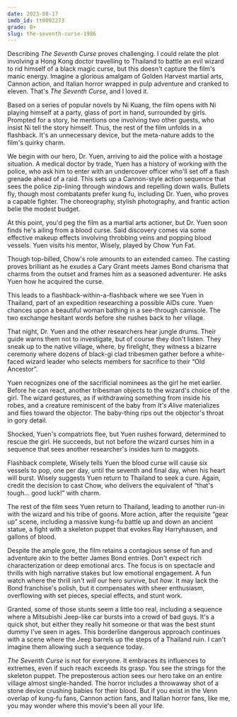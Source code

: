 ```yaml
---
date: 2023-08-17
imdb_id: tt0092273
grade: B+
slug: the-seventh-curse-1986
---
```


Describing _The Seventh Curse_ proves challenging. I could relate the plot involving a Hong Kong doctor travelling to Thailand to battle an evil wizard to rid himself of a black magic curse, but this doesn't capture the film's manic energy. Imagine a glorious amalgam of Golden Harvest martial arts, Cannon action, and Italian horror wrapped in pulp adventure and cranked to eleven. That's _The Seventh Curse_, and I loved it.

<!-- end -->

Based on a series of popular novels by Ni Kuang, the film opens with Ni playing himself at a party, glass of port in hand, surrounded by girls. Prompted for a story, he mentions one involving two other guests, who insist Ni tell the story himself. Thus, the rest of the film unfolds in a flashback. It's an unnecessary device, but the meta-nature adds to the film's quirky charm.

We begin with our hero, Dr. Yuen, arriving to aid the police with a hostage situation. A medical doctor by trade, Yuen has a history of working with the police, who ask him to enter with an undercover officer who'll set off a flash grenade ahead of a raid. This sets up a Cannon-style action sequence that sees the police zip-lining through windows and repelling down walls. Bullets fly, though most combatants prefer kung fu, including Dr. Yuen, who proves a capable fighter. The choreography, stylish photography, and frantic action belie the modest budget.

At this point, you'd peg the film as a martial arts actioner, but Dr. Yuen soon finds he's ailing from a blood curse. Said discovery comes via some effective makeup effects involving throbbing veins and popping blood vessels. Yuen visits his mentor, Wisely, played by Chow Yun Fat.

Though top-billed, Chow's role amounts to an extended cameo. The casting proves brilliant as he exudes a Cary Grant meets James Bond charisma that charms from the outset and frames him as a seasoned adventurer. He asks Yuen how he acquired the curse.

This leads to a flashback-within-a-flashback where we see Yuen in Thailand, part of an expedition researching a possible AIDs cure. Yuen chances upon a beautiful woman bathing in a see-through camisole. The two exchange hesitant words before she rushes back to her village.

That night, Dr. Yuen and the other researchers hear jungle drums. Their guide warns them not to investigate, but of course they don't listen. They sneak up to the native village, where, by firelight, they witness a bizarre ceremony where dozens of black-gi clad tribesmen gather before a white-faced wizard leader who selects members for sacrifice to their “Old Ancestor”.

Yuen recognizes one of the sacrificial nominees as the girl he met earlier. Before he can react, another tribesman objects to the wizard's choice of the girl. The wizard gestures, as if withdrawing something from inside his robes, and a creature reminiscent of the baby from <span data-imdb-id="tt0071675">_It's Alive_</span> materializes and flies toward the objector. The baby-thing rips out the objector's throat in gory detail.

Shocked, Yuen's compatriots flee, but Yuen rushes forward, determined to rescue the girl. He succeeds, but not before the wizard curses him in a sequence that sees another researcher's insides turn to maggots.

Flashback complete, Wisely tells Yuen the blood curse will cause six vessels to pop, one per day, until the seventh and final day, when his heart will burst. Wisely suggests Yuen return to Thailand to seek a cure. Again, credit the decision to cast Chow, who delivers the equivalent of “that's tough… good luck!” with charm.

The rest of the film sees Yuen return to Thailand, leading to another run-in with the wizard and his tribe of goons. More action, after the requisite “gear up” scene, including a massive kung-fu battle up and down an ancient statue, a fight with a skeleton puppet that evokes Ray Harryhausen, and gallons of blood.

Despite the ample gore, the film retains a contagious sense of fun and adventure akin to the better James Bond entries. Don't expect rich characterization or deep emotional arcs. The focus is on spectacle and thrills with high narrative stakes but low emotional engagement. A fun watch where the thrill isn't _will_ our hero survive, but _how_. It may lack the Bond franchise's polish, but it compensates with sheer enthusiasm, overflowing with set pieces, special effects, and stunt work.

Granted, some of those stunts seem a little too real, including a sequence where a Mitsubishi Jeep-like car bursts into a crowd of bad guys. It's a quick shot, but either they really hit someone or that was the best stunt dummy I've seen in ages. This borderline dangerous approach continues with a scene where the Jeep barrels up the steps of a Thailand ruin. I can't imagine them allowing such a sequence today.

_The Seventh Curse_ is not for everyone. It embraces its influences to extremes, even if such reach exceeds its grasp. You see the strings for the skeleton puppet. The preposterous action sees our hero take on an entire village almost single-handed. The horror includes a throwaway shot of a stone device crushing babies for their blood. But if you exist in the Venn overlap of kung-fu fans, Cannon action fans, and Italian horror fans, like me, you may wonder where this movie's been all your life.
